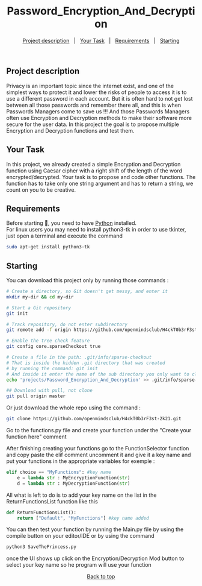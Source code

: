 <h1 align="center">Password_Encryption_And_Decryption</h1>

<p align="center">
  <a href="#project-description">Project description</a>   |   
  <a href="#your-task">Your Task</a>   |  
  <a href="#requirements">Requirements</a>   |  
  <a href="#checkered_flag-starting">Starting</a>
</p>

<br>

## Project description

Privacy is an important topic since the internet exist, and one of the simplest ways to protect it and lower the risks of people to access it is to use a different password in each account. But it is often hard to not get lost between all those passwords and remember there all, and this is when Passwords Managers come to save us !!! And those Passwords Managers often use Encryption and Decryption methods to make their software more secure for the user data. In this project the goal is to propose multiple Encryption and Decryption functions and test them.

## Your Task

In this project, we already created a simple Encryption and Decryption function using Caesar cipher with a right shift of the length of the word encrypted/decrypted. Your task is to propose and code other functions. The function has to take only one string argument and has to return a string, we count on you to be creative.

## Requirements

Before starting 🏁, you need to have [Python](https://www.python.org/downloads/) installed.<br>
For linux users you may need to install python3-tk in order to use tkinter, just open a terminal and execute the command
```bash
sudo apt-get install python3-tk
```

## Starting

You can download this project only by running those commands :

```bash
# Create a directory, so Git doesn't get messy, and enter it
mkdir my-dir && cd my-dir

# Start a Git repository
git init

# Track repository, do not enter subdirectory
git remote add -f origin https://github.com/openmindsclub/H4ckT0b3rF3st-2k21/

# Enable the tree check feature
git config core.sparseCheckout true

# Create a file in the path: .git/info/sparse-checkout
# That is inside the hidden .git directory that was created
# by running the command: git init
# And inside it enter the name of the sub directory you only want to clone
echo 'projects/Password_Encryption_And_Decryption' >> .git/info/sparse-checkout

## Download with pull, not clone
git pull origin master
```
Or just download the whole repo using the command :

```bash
git clone https://github.com/openmindsclub/H4ckT0b3rF3st-2k21.git
```

Go to the functions.py file and create your function under the "Create your function here" comment

After finishing creating your functions go to the FunctionSelector function and copy paste the elif comment uncomment it and give it a key name and put your functions in the appropriate variables for exemple :
```Python
elif choice == "MyFunctions": #key name
    e = lambda str : MyEncryptionFunction(str)
    d = lambda str : MyDecryptionFunction(str)
```

All what is left to do is to add your key name on the list in the ReturnFunctionsList function like this

```Python
def ReturnFunctionsList():
    return ["Default", "MyFunctions"] #key name added
```

You can then test your function by running the Main.py file by using the compile button on your editor/IDE or by using the command

```bash
python3 SaveThePrincess.py
```
once the UI shows up click on the Encryption/Decryption Mod button to select your key name so he program will use your function



<p align="center">
<a href="#top">Back to top</a>
</p>
